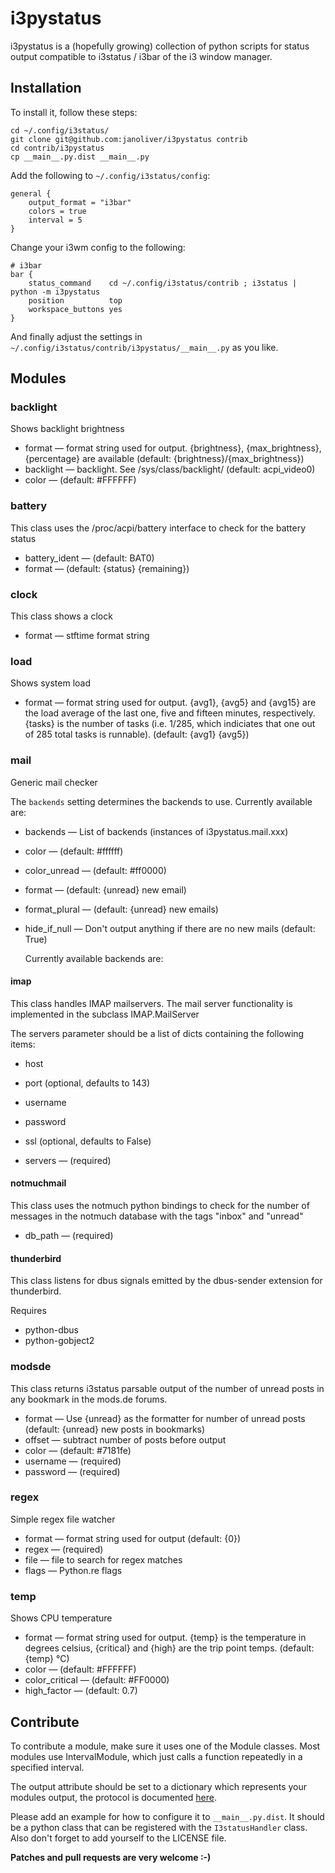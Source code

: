 # i3pystatus

i3pystatus is a (hopefully growing) collection of python scripts for 
status output compatible to i3status / i3bar of the i3 window manager.

## Installation

To install it, follow these steps:

    cd ~/.config/i3status/
    git clone git@github.com:janoliver/i3pystatus contrib
    cd contrib/i3pystatus
    cp __main__.py.dist __main__.py

Add the following to `~/.config/i3status/config`:

    general {
        output_format = "i3bar"
        colors = true
        interval = 5
    }

Change your i3wm config to the following:

    # i3bar
    bar {
        status_command    cd ~/.config/i3status/contrib ; i3status | python -m i3pystatus
        position          top
        workspace_buttons yes
    }

And finally adjust the settings in `~/.config/i3status/contrib/i3pystatus/__main__.py`
as you like. 

## Modules


### backlight


Shows backlight brightness


* format — format string used for output. {brightness}, {max_brightness}, {percentage} are available (default: {brightness}/{max_brightness})
* backlight — backlight. See /sys/class/backlight/ (default: acpi_video0)
* color —  (default: #FFFFFF)



### battery


This class uses the /proc/acpi/battery interface to check for the
battery status


* battery_ident —  (default: BAT0)
* format —  (default: {status} {remaining})



### clock


This class shows a clock


* format — stftime format string



### load


Shows system load


* format — format string used for output. {avg1}, {avg5} and {avg15} are the load average of the last one, five and fifteen minutes, respectively. {tasks} is the number of tasks (i.e. 1/285, which indiciates that one out of 285 total tasks is runnable). (default: {avg1} {avg5})



### mail


Generic mail checker

The `backends` setting determines the backends to use. Currently available are:


* backends — List of backends (instances of i3pystatus.mail.xxx)
* color —  (default: #ffffff)
* color_unread —  (default: #ff0000)
* format —  (default: {unread} new email)
* format_plural —  (default: {unread} new emails)
* hide_if_null — Don't output anything if there are no new mails (default: True)


    Currently available backends are:


#### imap


This class handles IMAP mailservers. The mail server
functionality is implemented in the subclass IMAP.MailServer

The servers parameter should be a list of dicts containing the following
items:
* host
* port (optional, defaults to 143)
* username
* password
* ssl (optional, defaults to False)


* servers —  (required)



#### notmuchmail


This class uses the notmuch python bindings to check for the
number of messages in the notmuch database with the tags "inbox"
and "unread"


* db_path —  (required)



#### thunderbird


This class listens for dbus signals emitted by
the dbus-sender extension for thunderbird.

Requires
* python-dbus
* python-gobject2







### modsde


This class returns i3status parsable output of the number of
unread posts in any bookmark in the mods.de forums.


* format — Use {unread} as the formatter for number of unread posts (default: {unread} new posts in bookmarks)
* offset — subtract number of posts before output
* color —  (default: #7181fe)
* username —  (required)
* password —  (required)



### regex


Simple regex file watcher


* format — format string used for output (default: {0})
* regex —  (required)
* file — file to search for regex matches
* flags — Python.re flags



### temp


Shows CPU temperature


* format — format string used for output. {temp} is the temperature in degrees celsius, {critical} and {high} are the trip point temps. (default: {temp} °C)
* color —  (default: #FFFFFF)
* color_critical —  (default: #FF0000)
* high_factor —  (default: 0.7)




## Contribute

To contribute a module, make sure it uses one of the Module classes. Most modules
use IntervalModule, which just calls a function repeatedly in a specified interval.

The output attribute should be set to a dictionary which represents your modules output,
the protocol is documented [here](http://i3wm.org/docs/i3bar-protocol.html).

Please add an example for how to configure it to `__main__.py.dist`. It should be
a python class that can be registered with the `I3statusHandler` class. Also don't
forget to add yourself to the LICENSE file.

**Patches and pull requests are very welcome :-)**

